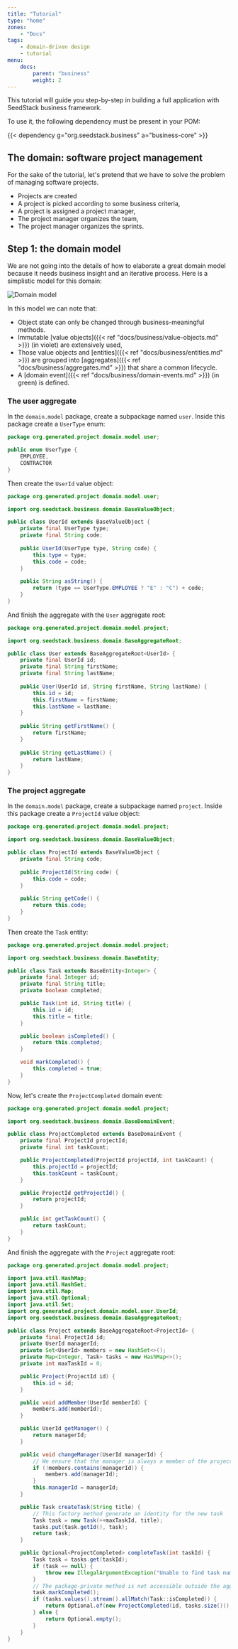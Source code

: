 ```yaml
---
title: "Tutorial"
type: "home"
zones:
    - "Docs"
tags:
    - domain-driven design
    - tutorial
menu:
    docs:
        parent: "business"
        weight: 2
---
```


This tutorial will guide you step-by-step in building a full application with SeedStack business framework.<!--more-->

To use it, the following dependency must be present in your POM:

{{< dependency g="org.seedstack.business" a="business-core" >}}

## The domain: software project management

For the sake of the tutorial, let's pretend that we have to solve the problem of managing software projects.

* Projects are created 
* A project is picked according to some business criteria,
* A project is assigned a project manager,
* The project manager organizes the team,
* The project manager organizes the sprints. 

## Step 1: the domain model

We are not going into the details of how to elaborate a great domain model because it needs business insight and an
iterative process. Here is a simplistic model for this domain:

![Domain model](../img/domain-model.png)

In this model we can note that:

* Object state can only be changed through business-meaningful methods.
* Immutable [value objects]({{< ref "docs/business/value-objects.md" >}}) (in violet) are extensively used,
* Those value objects and [entities]({{< ref "docs/business/entities.md" >}}) are grouped into 
[aggregates]({{< ref "docs/business/aggregates.md" >}}) that share a common lifecycle. 
* A [domain event]({{< ref "docs/business/domain-events.md" >}}) (in green) is defined.

### The user aggregate

In the `domain.model` package, create a subpackage named `user`. Inside this package create a `UserType` enum:

```java
package org.generated.project.domain.model.user;

public enum UserType {
    EMPLOYEE,
    CONTRACTOR    
}
```

Then create the `UserId` value object:

```java
package org.generated.project.domain.model.user;

import org.seedstack.business.domain.BaseValueObject;

public class UserId extends BaseValueObject {
    private final UserType type; 
    private final String code;
    
    public UserId(UserType type, String code) {
        this.type = type;
        this.code = code;
    }
    
    public String asString() {
        return (type == UserType.EMPLOYEE ? "E" : "C") + code;
    }
}
```

And finish the aggregate with the `User` aggregate root:

```java
package org.generated.project.domain.model.project;

import org.seedstack.business.domain.BaseAggregateRoot;

public class User extends BaseAggregateRoot<UserId> {
    private final UserId id;
    private final String firstName;
    private final String lastName;
    
    public User(UserId id, String firstName, String lastName) {
        this.id = id;
        this.firstName = firstName;
        this.lastName = lastName;
    }
    
    public String getFirstName() {
        return firstName;
    }
    
    public String getLastName() {
        return lastName;
    }
}
```

### The project aggregate

In the `domain.model` package, create a subpackage named `project`. Inside this package create a `ProjectId` value object:

```java
package org.generated.project.domain.model.project;

import org.seedstack.business.domain.BaseValueObject;

public class ProjectId extends BaseValueObject {
    private final String code;
    
    public ProjectId(String code) {
        this.code = code;
    }
    
    public String getCode() {
        return this.code;
    }
}
```

Then create the `Task` entity:

```java
package org.generated.project.domain.model.project;

import org.seedstack.business.domain.BaseEntity;

public class Task extends BaseEntity<Integer> {
    private final Integer id;
    private final String title;
    private boolean completed;

    public Task(int id, String title) {
        this.id = id;
        this.title = title;
    }

    public boolean isCompleted() {
        return this.completed;
    }

    void markCompleted() {
        this.completed = true;
    }
}
```

Now, let's create the `ProjectCompleted` domain event:

```java
package org.generated.project.domain.model.project;

import org.seedstack.business.domain.BaseDomainEvent;

public class ProjectCompleted extends BaseDomainEvent {
    private final ProjectId projectId;
    private final int taskCount;

    public ProjectCompleted(ProjectId projectId, int taskCount) {
        this.projectId = projectId;
        this.taskCount = taskCount;
    }

    public ProjectId getProjectId() {
        return projectId;
    }

    public int getTaskCount() {
        return taskCount;
    }
}
```

And finish the aggregate with the `Project` aggregate root:

```java
package org.generated.project.domain.model.project;

import java.util.HashMap;
import java.util.HashSet;
import java.util.Map;
import java.util.Optional;
import java.util.Set;
import org.generated.project.domain.model.user.UserId;
import org.seedstack.business.domain.BaseAggregateRoot;

public class Project extends BaseAggregateRoot<ProjectId> {
    private final ProjectId id;
    private UserId managerId;
    private Set<UserId> members = new HashSet<>();
    private Map<Integer, Task> tasks = new HashMap<>();
    private int maxTaskId = 0;

    public Project(ProjectId id) {
        this.id = id;
    }

    public void addMember(UserId memberId) {
        members.add(memberId);
    }

    public UserId getManager() {
        return managerId;
    }

    public void changeManager(UserId managerId) {
        // We ensure that the manager is always a member of the project
        if (!members.contains(managerId)) {
            members.add(managerId);
        }
        this.managerId = managerId;
    }

    public Task createTask(String title) {
        // This factory method generate an identity for the new task
        Task task = new Task(++maxTaskId, title);
        tasks.put(task.getId(), task);
        return task;
    }

    public Optional<ProjectCompleted> completeTask(int taskId) {
        Task task = tasks.get(taskId);
        if (task == null) {
            throw new IllegalArgumentException("Unable to find task number " + taskId);
        }
        // The package-private method is not accessible outside the aggregate
        task.markCompleted();
        if (tasks.values().stream().allMatch(Task::isCompleted)) {
            return Optional.of(new ProjectCompleted(id, tasks.size()));
        } else {
            return Optional.empty();
        }
    }
}

```
